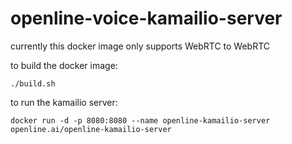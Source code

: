 # openline-voice-kamailio-server

currently this docker image only supports WebRTC to WebRTC

to build the docker image:

```
./build.sh
```

to run the kamailio server:

```
docker run -d -p 8080:8080 --name openline-kamailio-server openline.ai/openline-kamailio-server
```
